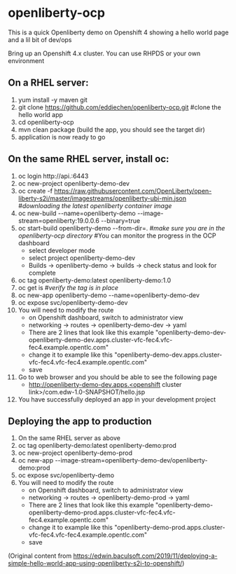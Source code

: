 # openliberty-ocp

This is a quick Openliberty demo on Openshift 4 showing a hello world page and a lil bit of dev/ops

Bring up an Openshift 4.x cluster. You can use RHPDS or your own environment

## On a RHEL server:
  1. yum install -y maven git
  2. git clone https://github.com/eddiechen/openliberty-ocp.git #clone the hello world app
  3. cd openliberty-ocp
  4. mvn clean package (build the app, you should see the target dir)
  5. application is now ready to go
 
 ## On the same RHEL server, install oc:
  1. oc login http://api.<clustername>:6443
  2. oc new-project openliberty-demo-dev
  3. oc create -f https://raw.githubusercontent.com/OpenLiberty/open-liberty-s2i/master/imagestreams/openliberty-ubi-min.json 
          #_downloading the latest openliberty container image_
  4. oc new-build --name=openliberty-demo --image-stream=openliberty:19.0.0.6 --binary=true
  5. oc start-build openliberty-demo --from-dir=.    #_make sure you are in the openliberty-ocp directory_
     #You can monitor the progress in the OCP dashboard
        * select developer mode
        * select project openliberty-demo-dev
        * Builds -> openliberty-demo -> builds -> check status and look for complete
  6. oc tag openliberty-demo:latest openliberty-demo:1.0
  7. oc get is  #_verify the tag is in place_
  8. oc new-app openliberty-demo --name=openliberty-demo-dev
  9. oc expose svc/openliberty-demo-dev
 10. You will need to modify the route
        * on Openshift dashboard, switch to administrator view
        * networking -> routes -> openliberty-demo-dev -> yaml
        * There are 2 lines that look like this example "openliberty-demo-dev-openliberty-demo-dev.apps.cluster-vfc-fec4.vfc-           fec4.example.opentlc.com"
        * change it to example like this "openliberty-demo-dev.apps.cluster-vfc-fec4.vfc-fec4.example.opentlc.com"
        * save
 11. Go to web browser and you should be able to see the following page
        * http://openliberty-demo-dev.apps.<openshift cluster link>/com.edw-1.0-SNAPSHOT/hello.jsp
 12. You have successfully deployed an app in your development project
  
  ## Deploying the app to production
   1. On the same RHEL server as above
   2. oc tag  openliberty-demo:latest  openliberty-demo:prod
   3. oc new-project openliberty-demo-prod
   4. oc new-app --image-stream=openliberty-demo-dev/openliberty-demo:prod
   5. oc expose svc/openliberty-demo
   6. You will need to modify the route
        * on Openshift dashboard, switch to administrator view
        * networking -> routes -> openliberty-demo-prod -> yaml
        * There are 2 lines that look like this example "openliberty-demo-openliberty-demo-prod.apps.cluster-vfc-fec4.vfc-           fec4.example.opentlc.com"
        * change it to example like this "openliberty-demo-prod.apps.cluster-vfc-fec4.vfc-fec4.example.opentlc.com"
        * save
  


(Original content from https://edwin.baculsoft.com/2019/11/deploying-a-simple-hello-world-app-using-openliberty-s2i-to-openshift/)
